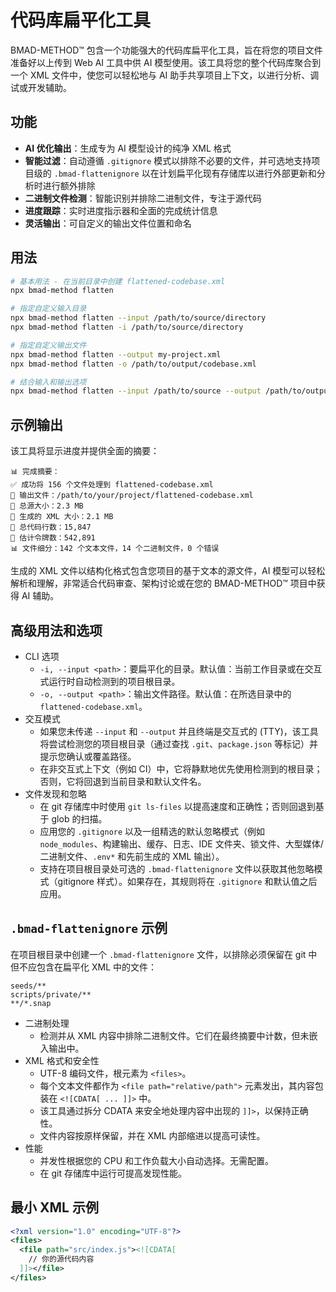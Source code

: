 # 代码库扁平化工具

BMAD-METHOD™ 包含一个功能强大的代码库扁平化工具，旨在将您的项目文件准备好以上传到 Web AI 工具中供 AI 模型使用。该工具将您的整个代码库聚合到一个 XML 文件中，使您可以轻松地与 AI 助手共享项目上下文，以进行分析、调试或开发辅助。

## 功能

- **AI 优化输出**：生成专为 AI 模型设计的纯净 XML 格式
- **智能过滤**：自动遵循 `.gitignore` 模式以排除不必要的文件，并可选地支持项目级的 `.bmad-flattenignore` 以在计划扁平化现有存储库以进行外部更新和分析时进行额外排除
- **二进制文件检测**：智能识别并排除二进制文件，专注于源代码
- **进度跟踪**：实时进度指示器和全面的完成统计信息
- **灵活输出**：可自定义的输出文件位置和命名

## 用法

```bash
# 基本用法 - 在当前目录中创建 flattened-codebase.xml
npx bmad-method flatten

# 指定自定义输入目录
npx bmad-method flatten --input /path/to/source/directory
npx bmad-method flatten -i /path/to/source/directory

# 指定自定义输出文件
npx bmad-method flatten --output my-project.xml
npx bmad-method flatten -o /path/to/output/codebase.xml

# 结合输入和输出选项
npx bmad-method flatten --input /path/to/source --output /path/to/output/codebase.xml
```

## 示例输出

该工具将显示进度并提供全面的摘要：

```text
📊 完成摘要：
✅ 成功将 156 个文件处理到 flattened-codebase.xml
📁 输出文件：/path/to/your/project/flattened-codebase.xml
📏 总源大小：2.3 MB
📄 生成的 XML 大小：2.1 MB
📝 总代码行数：15,847
🔢 估计令牌数：542,891
📊 文件细分：142 个文本文件，14 个二进制文件，0 个错误
```

生成的 XML 文件以结构化格式包含您项目的基于文本的源文件，AI 模型可以轻松解析和理解，非常适合代码审查、架构讨论或在您的 BMAD-METHOD™ 项目中获得 AI 辅助。

## 高级用法和选项

- CLI 选项
  - `-i, --input <path>`：要扁平化的目录。默认值：当前工作目录或在交互式运行时自动检测到的项目根目录。
  - `-o, --output <path>`：输出文件路径。默认值：在所选目录中的 `flattened-codebase.xml`。
- 交互模式
  - 如果您未传递 `--input` 和 `--output` 并且终端是交互式的 (TTY)，该工具将尝试检测您的项目根目录（通过查找 `.git`、`package.json` 等标记）并提示您确认或覆盖路径。
  - 在非交互式上下文（例如 CI）中，它将静默地优先使用检测到的根目录；否则，它将回退到当前目录和默认文件名。
- 文件发现和忽略
  - 在 git 存储库中时使用 `git ls-files` 以提高速度和正确性；否则回退到基于 glob 的扫描。
  - 应用您的 `.gitignore` 以及一组精选的默认忽略模式（例如 `node_modules`、构建输出、缓存、日志、IDE 文件夹、锁文件、大型媒体/二进制文件、`.env*` 和先前生成的 XML 输出）。
  - 支持在项目根目录处可选的 `.bmad-flattenignore` 文件以获取其他忽略模式（gitignore 样式）。如果存在，其规则将在 `.gitignore` 和默认值之后应用。

## `.bmad-flattenignore` 示例

在项目根目录中创建一个 `.bmad-flattenignore` 文件，以排除必须保留在 git 中但不应包含在扁平化 XML 中的文件：

```text
seeds/**
scripts/private/**
**/*.snap
```

- 二进制处理
  - 检测并从 XML 内容中排除二进制文件。它们在最终摘要中计数，但未嵌入输出中。
- XML 格式和安全性
  - UTF-8 编码文件，根元素为 `<files>`。
  - 每个文本文件都作为 `<file path="relative/path">` 元素发出，其内容包装在 `<![CDATA[ ... ]]>` 中。
  - 该工具通过拆分 CDATA 来安全地处理内容中出现的 `]]>`，以保持正确性。
  - 文件内容按原样保留，并在 XML 内部缩进以提高可读性。
- 性能
  - 并发性根据您的 CPU 和工作负载大小自动选择。无需配置。
  - 在 git 存储库中运行可提高发现性能。

## 最小 XML 示例

```xml
<?xml version="1.0" encoding="UTF-8"?>
<files>
  <file path="src/index.js"><![CDATA[
    // 你的源代码内容
  ]]></file>
</files>
```
